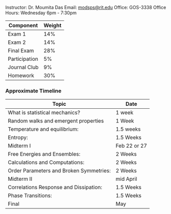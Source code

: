 Instructor: Dr. Moumita Das
Email: modsps@rit.edu
Office: GOS-3338
Office Hours: Wednesday 6pm - 7:30pm

| Component | Weight |
| ---- | ---- |
| Exam 1 | 14% |
| Exam 2 | 14% |
| Final Exam | 28% |
| Participation | 5% |
| Journal Club | 9% |
| Homework | 30% |
### Approximate Timeline
Topic | Date
---|-
What is statistical mechanics? | 1 week  
Random walks and emergent properties | 1 Week  
Temperature and equilibrium: | 1.5 weeks  
Entropy: | 1.5 Weeks  
Midterm I | Feb 22 or 27  
Free Energies and Ensembles: | 2 Weeks  
Calculations and Computations: | 2 Weeks  
Order Parameters and Broken Symmetries: | 2 Weeks  
Midterm II | mid April  
Correlations Response and Dissipation: | 1.5 Weeks  
Phase Transitions: | 1.5 Weeks 
Final | May